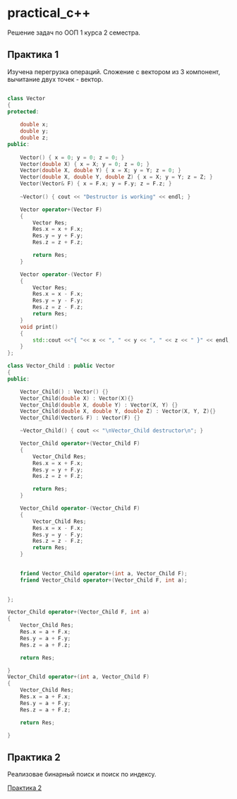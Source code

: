# practical_c++
Решение задач по ООП 1 курса 2 семестра.

## Практика 1

Изучена перегрузка операций.
Сложение с вектором из 3 компонент, вычитание двух точек - вектор.

```Cpp

class Vector
{
protected:
	
	double x;
	double y;
	double z;
public:
	
	Vector() { x = 0; y = 0; z = 0; }
	Vector(double X) { x = X; y = 0; z = 0; }
	Vector(double X, double Y) { x = X; y = Y; z = 0; }
	Vector(double X, double Y, double Z) { x = X; y = Y; z = Z; }
	Vector(Vector& F) { x = F.x; y = F.y; z = F.z; }
	
	~Vector() { cout << "Destructor is working" << endl; }

	Vector operator+(Vector F)
	{
		Vector Res;
		Res.x = x + F.x;
		Res.y = y + F.y;
		Res.z = z + F.z;

		return Res;
	}

	Vector operator-(Vector F) 
	{
		Vector Res;
		Res.x = x - F.x;
		Res.y = y - F.y;
		Res.z = z - F.z;
		return Res;
	}
	void print()
	{
		std::cout <<"{ "<< x << ", " << y << ", " << z << " }" << endl;
	}
};

class Vector_Child : public Vector
{
public:

	Vector_Child() : Vector() {}
	Vector_Child(double X) : Vector(X){}
	Vector_Child(double X, double Y) : Vector(X, Y) {}
	Vector_Child(double X, double Y, double Z) : Vector(X, Y, Z){}
	Vector_Child(Vector& F) : Vector(F) {}

	~Vector_Child() { cout << "\nVector_Child destructor\n"; }

	Vector_Child operator+(Vector_Child F)
	{
		Vector_Child Res;
		Res.x = x + F.x;
		Res.y = y + F.y;
		Res.z = z + F.z;

		return Res;
	}

	Vector_Child operator-(Vector_Child F)
	{	
		Vector_Child Res;
		Res.x = x - F.x;
		Res.y = y - F.y;
		Res.z = z - F.z;
		return Res;
	}
	

	friend Vector_Child operator+(int a, Vector_Child F);
	friend Vector_Child operator+(Vector_Child F, int a);

	
};

Vector_Child operator+(Vector_Child F, int a)
{
	Vector_Child Res;
	Res.x = a + F.x;
	Res.y = a + F.y;
	Res.z = a + F.z;

	return Res;

}
Vector_Child operator+(int a, Vector_Child F)
{
	Vector_Child Res;
	Res.x = a + F.x;
	Res.y = a + F.y;
	Res.z = a + F.z;

	return Res;

}
```
## Практика 2

Реализовае бинарный поиск и поиск по индексу.

[Практика 2](https://github.com/katerina-Evdokimova/practical_c-/blob/main/Practical_2.cpp)
